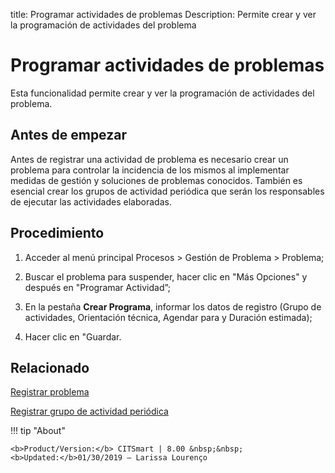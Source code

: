 title: Programar actividades de problemas
Description: Permite crear y ver la programación de actividades del problema
# Programar actividades de problemas

Esta funcionalidad permite crear y ver la programación de actividades del problema.

Antes de empezar
----------------

Antes de registrar una actividad de problema es necesario crear un problema para
controlar la incidencia de los mismos al implementar medidas de gestión y soluciones
de problemas conocidos. También es esencial crear los grupos de actividad
periódica que serán los responsables de ejecutar las actividades elaboradas.

Procedimiento
------------

1.  Acceder al menú principal Procesos \>
    Gestión de Problema \> Problema;

2.  Buscar el problema para suspender, hacer clic en "Más Opciones" y después
    en "Programar Actividad”;

3.  En la pestaña **Crear Programa**, informar los datos de registro (Grupo de
    actividades, Orientación técnica, Agendar para y Duración estimada);

4.  Hacer clic en "Guardar.

Relacionado
------------

[Registrar problema](/pt-br/citsmart-platform-8/processes/problem/use/register-problem.html)	

[Registrar grupo de actividad periódica](/pt-br/citsmart-platform-8/additional-features/automation-of-operation/configuration/periodic-activity-group.html)

!!! tip "About"

    <b>Product/Version:</b> CITSmart | 8.00 &nbsp;&nbsp;
    <b>Updated:</b>01/30/2019 – Larissa Lourenço

